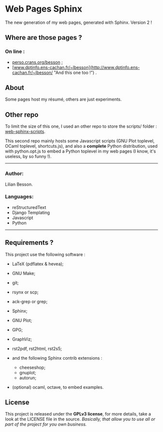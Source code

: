 Web Pages Sphinx
================

The new generation of my web pages, generated with Sphinx.
Version 2 !

Where are those pages ?
-----------------------

### On line :
 * [perso.crans.org/besson](<http://perso.crans.org/besson/> "Check this one !") ;
 * [www.dptinfo.ens-cachan.fr/~lbesson](<http://www.dptinfo.ens-cachan.fr/~lbesson/> "And this one too !") .

About
-----

Some pages host my résumé, others are just experiments.

Other repo
----------

To limit the size of this one, I used an other repo to store
the scripts/ folder : [web-sphinx-scripts](<https://bitbucket.org/lbesson/web-sphinx-scripts/> "Hehe").

This second repo mainly hosts some Javascript scripts (GNU Plot toplevel, OCaml toplevel, shortcuts.js), and also a **complete** Python distribution, used with python.opt.js to embed a Python toplevel in my web pages (I know, it's useless, by so funny !).

----

### Author:
Lilian Besson.

### Languages:
 * reStructuredText
 * Django Templating
 * Javascript
 * Python

----

Requirements ?
--------------

This project use the following software :

 * LaTeX (pdflatex & hevea);
 * GNU Make;
 * git;
 * rsynx or scp;
 * ack-grep or grep;
 * Sphinx;
 * GNU Plot;
 * GPG;
 * GraphViz;
 * rst2pdf, rst2html, rst2s5;
 * and the following Sphinx contrib extensions :

    * cheeseshop;
    * gnuplot;
    * autorun;
 * (optional) ocaml, octave, to embed examples.

License
-------

This project is released under the **GPLv3 license**, for more details, take a look at the LICENSE file in the source.
*Basically, that allow you to use all or part of the project for you own business.*
